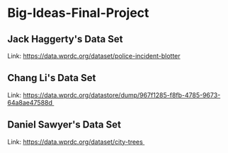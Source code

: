 # Big-Ideas-Final-Project


## Jack Haggerty's Data Set

Link: https://data.wprdc.org/dataset/police-incident-blotter

## Chang Li's Data Set

Link: https://data.wprdc.org/datastore/dump/967f1285-f8fb-4785-9673-64a8ae47588d 

## Daniel Sawyer's Data Set

Link: https://data.wprdc.org/dataset/city-trees 
